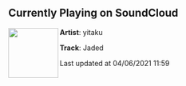 ## Currently Playing on SoundCloud

[<img align="left" width="100" src="https://i1.sndcdn.com/artworks-0aRSydcCusVwUixt-hMBj0Q-t500x500.jpg">](https://soundcloud.com/yitakulxiv/jaded?in=saxurn/sets/reality-body-side)

**Artist**: yitaku 

**Track**: Jaded

Last updated at 04/06/2021 11:59
